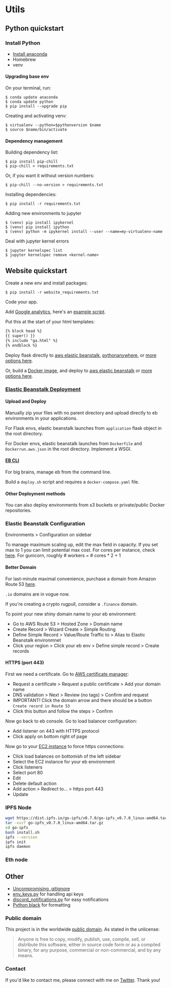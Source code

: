 # Utils

## Python quickstart 

### Install Python

- [Install anaconda](https://www.anaconda.com/products/individual)
- Homebrew
- venv

#### Upgrading base env

On your terminal, run:

```shell
$ conda update anaconda
$ conda update python
$ pip install --upgrade pip
```

Creating and activating venv:

```shell
$ virtualenv --python=$pythonversion $name
$ source $name/bin/activate
```

#### Dependency management

Building dependency list:

```shell
$ pip install pip-chill
$ pip-chill > requirements.txt
```
Or, if you want it without version numbers:

```shell
$ pip-chill --no-version > requirements.txt
```

Installing dependencies: 

```shell
$ pip install -r requirements.txt
```

Adding new environments to jupyter
```shell
$ (venv) pip install ipykernel
$ (venv) pip install ipython 
$ (venv) python -m ipykernel install --user --name=my-virtualenv-name
```

Deal with jupyter kernel errors
```shell
$ jupyter kernelspec list
$ jupyter kernelspec remove <kernel-name>
```

## Website quickstart

Create a new env and install packages:

```shell
$ pip install -r website_requirements.txt
```

Code your app.

Add [Google analytics](https://analytics.google.com/), here's an [example script](ga.html).

Put this at the start of your html templates:

```html
{% block head %}
{{ super() }}
{% include "ga.html" %}
{% endblock %}
```
Deploy flask directly to [aws elastic beanstalk](https://aws.amazon.com/elasticbeanstalk/), [pythonanywhere](https://www.pythonanywhere.com/), or [more options here](https://flask.palletsprojects.com/en/2.0.x/deploying/index.html). 

Or, build a [Docker image](Dockerfile), and deploy to [aws elastic beanstalk](https://aws.amazon.com/elasticbeanstalk/) or [more options here](https://geekflare.com/docker-hosting-platforms/).

### [Elastic Beanstalk Deployment](https://console.aws.amazon.com/elasticbeanstalk)

#### Upload and Deploy

Manually zip your files with no parent directory and upload directly to eb environments in your applications.

For Flask envs, elastic beanstalk launches from `application` flask object in the root directory.

For Docker envs, elastic beanstalk launches from `Dockerfile` and `Dockerrun.aws.json` in the root directory. Implement a WSGI.

#### [EB CLI](https://github.com/aws/aws-elastic-beanstalk-cli-setup)

For big brains, manage eb from the command line. 

Build a `deploy.sh` script and requires a `docker-compose.yaml` file.  

#### Other Deployment methods

You can also deploy environments from s3 buckets or private/public Docker repositories. 

### Elastic Beanstalk Configuration  

Environments > Configuration on sidebar 

To manage maximum scaling up, edit the max field in capacity. If you set max to 1 you can limit potential max cost. 
For cores per instance, check [here](https://aws.amazon.com/ec2/physicalcores/). For gunicorn, roughly # workers = # cores * 2 + 1

#### Better Domain

For last-minute maximal convenience, purchase a domain from Amazon Route 53 [here](https://console.aws.amazon.com/route53/v2).

`.io` domains are in vogue now. 

If you're creating a crypto rugpull, consider a `.finance` domain. 

To point your new shiny domain name to your eb environment: 

- Go to AWS Route 53 > Hosted Zone > Domain name
- Create Record > Wizard Create > Simple Routing 
- Define Simple Record > Value/Route Traffic to > Alias to Elastic Beanstalk environmnet
- Click your region > Click your eb env > Define simple record > Create records

#### HTTPS (port 443) 

First we need a certificate. Go to [AWS certificate manager](https://console.aws.amazon.com/acm):

- Request a certificate > Request a public certificate > Add your domain name
- DNS validation > Next > Review (no tags) > Confirm and request
- IMPORTANT! Click the domain arrow and there should be a button `Create record in Route 53`
- Click this button and follow the steps > Confirm

Now go back to eb console. Go to load balancer configuration:

- Add listener on 443 with HTTPS protocol 
- Click apply on bottom right of page

Now go to your [EC2 instance](https://console.aws.amazon.com/ec2/v2) to force https connections:

- Click load balances on bottomish of the left sidebar
- Select the EC2 instance for your eb environment
- Click listeners
- Select port 80
- Edit
- Delete default action 
- Add action > Redirect to... > https port 443
- Update

### IPFS Node

```bash
wget https://dist.ipfs.io/go-ipfs/v0.7.0/go-ipfs_v0.7.0_linux-amd64.tar.gz
tar -xvzf go-ipfs_v0.7.0_linux-amd64.tar.gz
cd go-ipfs
bash install.sh
ipfs --version
ipfs init
ipfs daemon
```

### Eth node


## Other
 
 - [Uncompromising .gitignore](.gitignore)
 - [env_keys.py](env_keys.py) for handling api keys
 - [discord_notifications.py](discord_notifications.py) for easy notifications 
 - [Python black](https://github.com/psf/black) for formatting

### Public domain

This project is in the worldwide [public domain](LICENSE). As stated in the unlicense:

> Anyone is free to copy, modify, publish, use, compile, sell, or
distribute this software, either in source code form or as a compiled
binary, for any purpose, commercial or non-commercial, and by any
means.


### Contact 

If you'd like to contact me, please connect with me on [Twitter](https://twitter.com/dbless9). Thank you!
